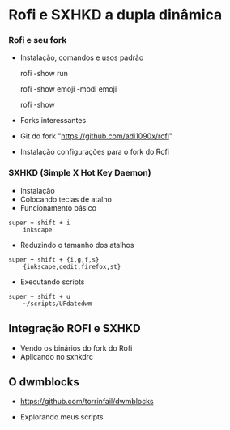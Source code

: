 # Rofi e SXHKD a dupla dinâmica



### Rofi e seu fork

* Instalação, comandos e usos padrão

  rofi -show run

  rofi -show emoji -modi emoji

  rofi -show

* Forks interessantes

* Git do fork "https://github.com/adi1090x/rofi"

* Instalação configurações para o fork do Rofi



### SXHKD (Simple X Hot Key Daemon)

* Instalação
* Colocando teclas de atalho
* Funcionamento básico

````shell
super + shift + i
	inkscape
````
* Reduzindo o tamanho dos atalhos

````shell
super + shift + {i,g,f,s}
	{inkscape,gedit,firefox,st}
````

* Executando scripts

````
super + shift + u
	~/scripts/UPdatedwm
````





## Integração ROFI e SXHKD

* Vendo os binários do fork do Rofi
* Aplicando no sxhkdrc



## O dwmblocks

* https://github.com/torrinfail/dwmblocks

* Explorando meus scripts
